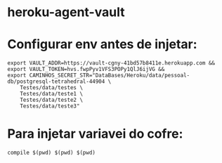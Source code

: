 # heroku-agent-vault

# Configurar env antes de injetar:
```
export VAULT_ADDR=https://vault-cgny-41bd57b8411e.herokuapp.com &&
export VAULT_TOKEN=hvs.fwpPyv1VFS3POPy1QlJ6ijVG &&
export CAMINHOS_SECRET_STR="DataBases/Heroku/data/pessoal-db/postgresql-tetrahedral-44904 \
    Testes/data/testes \
    Testes/data/teste1 \
    Testes/data/teste2 \
    Testes/data/teste3"
```


# Para injetar variavei do cofre:
```
compile $(pwd) $(pwd) $(pwd)
```
